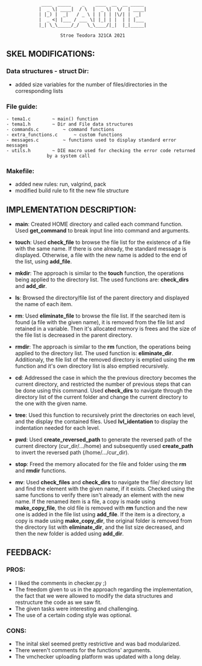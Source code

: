 				 ____  _____    _    ____  __  __ _____ 
				|  _ \| ____|  / \  |  _ \|  \/  | ____|
				| |_) |  _|   / _ \ | | | | |\/| |  _|
				|  _ <| |___ / ___ \| |_| | |  | | |___ 
				|_| \_\_____/_/   \_\____/|_|  |_|_____|

						Stroe Teodora 321CA 2021

## SKEL MODIFICATIONS:

 ### Data structures - struct Dir:
- added size variables for the number of files/directories in the 
  corresponding lists

 ### File guide:
 
	- tema1.c		 ~ main() function
	- tema1.h		 ~ Dir and File data structures
	- commands.c		 ~ command functions
	- extra_functions.c 	 ~ custom functions
	- messages.c		 ~ functions used to display standard error messages
	- utils.h		 ~ DIE macro used for checking the error code returned
				   by a system call

 ### Makefile:
- added new rules: run, valgrind, pack
- modified build rule to fit the new file structure

## IMPLEMENTATION DESCRIPTION:

- **main**: Created HOME directory and called each command function. Used 
**get_command** to break input line into command and arguments.

- **touch**: Used **check_file** to browse the file list for the existence 
of a file with the same name. If there is one already, the standard 
message is displayed. Otherwise, a file with the new name is added to the 
end of the list, using **add_file**.

- **mkdir**: The approach is similar to the **touch** function, the 
operations being applied to the directory list. The used functions are: 
**check_dirs** and **add_dir**.

- **ls**: Browsed the directory/file list of the parent directory and 
displayed the name of each item.

- **rm**: Used **eliminate_file** to browse the file list. If the searched
item is found (a file with the given name), it is removed from the file
list and retained in a variable. Then it's allocated memory is frees and
the size of the file list is decreased in the parent directory.

- **rmdir**:  The approach is similar to the **rm** function, the 
operations being applied to the directory list. The used function is: 
**eliminate_dir**. Additionaly, the file list of the removed directory is
emptied using the **rm** function and it's own directory list is also 
emptied recursively.

- **cd**: Addressed the case in which the the previous directory becomes 
the current directory, and restricted the number of previous steps that 
can be done using this command. Used **check_dirs** to navigate through 
the directory list of the current folder and change the current directory 
to the one with the given name.

- **tree**: Used this function to recursively print the directories on
each level, and the display the contained files. Used **lvl_identation**
to display the indentation needed for each level.

- **pwd**: Used **create_reversed_path** to generate the reversed path
of the current directory (cur_dir/.../home) and subsequently used 
**create_path** to invert the reversed path (/home/.../cur_dir).

- **stop**:  Freed the memory allocated for the file and folder using the
**rm** and **rmdir** functions.

- **mv**: Used **check_files** and **check_dirs** to navigate the file/
directory list and find the element with the given name, if it exists.
Checked using the same functions to verify there isn't already an element
with the new name. If the renamed item is a file, a copy is made using
**make_copy_file**, the old file is removed with **rm** function and the
new one is added in the file list using **add_file**. If the item is a
directory, a copy is made using **make_copy_dir**, the original folder
is removed from the directory list with **eliminate_dir**, and the list
size decreased, and then the new folder is added using **add_dir**.

## FEEDBACK:

 ### PROS:
- I liked the comments in checker.py ;)
- The freedom given to us in the approach regarding the implementation, 
the fact that we were allowed to modify the data structures and 
restructure the code as we saw fit.
- The given tasks were interesting and challenging.
- The use of a certain coding style was optional.

 ### CONS:
- The inital skel seemed pretty restrictive and was bad modularized.
- There weren't comments for the functions' arguments.
- The vmchecker uploading platform was updated with a long delay.
